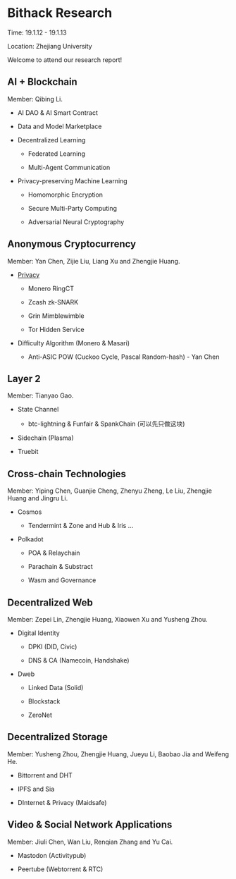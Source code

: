 # Bithack Research

Time: 19.1.12 - 19.1.13

Location: Zhejiang University

Welcome to attend our research report!

## AI + Blockchain
  Member: Qibing Li.

* AI DAO & AI Smart Contract

* Data and Model Marketplace

* Decentralized Learning
  
  * Federated Learning
    
  * Multi-Agent Communication
    
* Privacy-preserving Machine Learning
  
  * Homomorphic Encryption
   
  * Secure Multi-Party Computing
   
  * Adversarial Neural Cryptography
     

## Anonymous Cryptocurrency
  Member: Yan Chen, Zijie Liu, Liang Xu and Zhengjie Huang.
  
* [Privacy](./anonymous-cryptocurrency/xx)
  
  * Monero RingCT
  
  * Zcash zk-SNARK
  
  * Grin Mimblewimble
  
  * Tor Hidden Service
  
* Difficulty Algorithm (Monero & Masari)
 
  * Anti-ASIC POW (Cuckoo Cycle, Pascal Random-hash) - Yan Chen
 

## Layer 2
  Member: Tianyao Gao.
  
* State Channel 
  
  * btc-lightning & Funfair & SpankChain (可以先只做这块)
  
* Sidechain (Plasma)

* Truebit

## Cross-chain Technologies
  Member: Yiping Chen, Guanjie Cheng, Zhenyu Zheng, Le Liu, Zhengjie Huang and Jingru Li.

* Cosmos
  
  * Tendermint & Zone and Hub & Iris ...
    
* Polkadot
  
  * POA & Relaychain
    
  * Parachain & Substract
    
  * Wasm and Governance

## Decentralized Web 
  Member: Zepei Lin, Zhengjie Huang, Xiaowen Xu and Yusheng Zhou.

* Digital Identity
  
  * DPKI (DID, Civic)
    
  * DNS & CA (Namecoin, Handshake)
    
* Dweb
  
  * Linked Data (Solid)
    
  * Blockstack
    
  * ZeroNet

## Decentralized Storage
  Member: Yusheng Zhou, Zhengjie Huang, Jueyu Li, Baobao Jia and Weifeng He.
  
* Bittorrent and DHT
  
* IPFS and Sia
  
* DInternet & Privacy (Maidsafe)
      
## Video & Social Network Applications
  Member: Jiuli Chen, Wan Liu, Renqian Zhang and Yu Cai.

* Mastodon (Activitypub)
  
* Peertube (Webtorrent & RTC)


